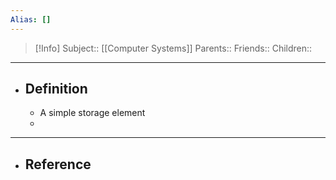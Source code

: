```yaml
---
Alias: []
---
```

> [!Info]
> Subject:: [[Computer Systems]]
> Parents:: 
> Friends:: 
> Children:: 
---
- ## Definition
	- A simple storage element
	- 
---
- ## Reference